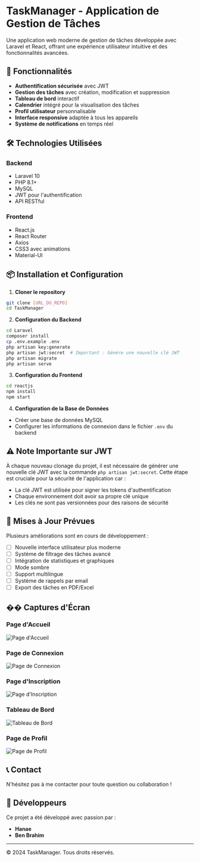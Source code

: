 # TaskManager - Application de Gestion de Tâches

Une application web moderne de gestion de tâches développée avec Laravel et React, offrant une expérience utilisateur intuitive et des fonctionnalités avancées.

## 🚀 Fonctionnalités

- **Authentification sécurisée** avec JWT
- **Gestion des tâches** avec création, modification et suppression
- **Tableau de bord** interactif
- **Calendrier** intégré pour la visualisation des tâches
- **Profil utilisateur** personnalisable
- **Interface responsive** adaptée à tous les appareils
- **Système de notifications** en temps réel

## 🛠 Technologies Utilisées

### Backend
- Laravel 10
- PHP 8.1+
- MySQL
- JWT pour l'authentification
- API RESTful

### Frontend
- React.js
- React Router
- Axios
- CSS3 avec animations
- Material-UI

## 📦 Installation et Configuration

1. **Cloner le repository**
```bash
git clone [URL_DU_REPO]
cd TaskManager
```

2. **Configuration du Backend**
```bash
cd Laravel
composer install
cp .env.example .env
php artisan key:generate
php artisan jwt:secret  # Important : Génère une nouvelle clé JWT
php artisan migrate
php artisan serve
```

3. **Configuration du Frontend**
```bash
cd reactjs
npm install
npm start
```

4. **Configuration de la Base de Données**
- Créer une base de données MySQL
- Configurer les informations de connexion dans le fichier `.env` du backend

## ⚠️ Note Importante sur JWT

À chaque nouveau clonage du projet, il est nécessaire de générer une nouvelle clé JWT avec la commande `php artisan jwt:secret`. Cette étape est cruciale pour la sécurité de l'application car :
- La clé JWT est utilisée pour signer les tokens d'authentification
- Chaque environnement doit avoir sa propre clé unique
- Les clés ne sont pas versionnées pour des raisons de sécurité

## 🔄 Mises à Jour Prévues

Plusieurs améliorations sont en cours de développement :
- [ ] Nouvelle interface utilisateur plus moderne
- [ ] Système de filtrage des tâches avancé
- [ ] Intégration de statistiques et graphiques
- [ ] Mode sombre
- [ ] Support multilingue
- [ ] Système de rappels par email
- [ ] Export des tâches en PDF/Excel

## �� Captures d'Écran

### Page d'Accueil
![Page d'Accueil](screenshots/home.png)

### Page de Connexion
![Page de Connexion](screenshots/login.png)

### Page d'Inscription
![Page d'Inscription](screenshots/register.png)

### Tableau de Bord
![Tableau de Bord](screenshots/dashboard.png)

### Page de Profil
![Page de Profil](screenshots/profile.png)

## 📞 Contact

N'hésitez pas à me contacter pour toute question ou collaboration !

## 👥 Développeurs

Ce projet a été développé avec passion par :
- **Hanae**
- **Ben Brahim**

---

© 2024 TaskManager. Tous droits réservés. 
